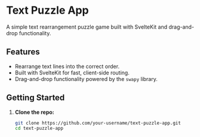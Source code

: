 # Text Puzzle App

A simple text rearrangement puzzle game built with SvelteKit and drag-and-drop functionality.

## Features

- Rearrange text lines into the correct order.
- Built with SvelteKit for fast, client-side routing.
- Drag-and-drop functionality powered by the `swapy` library.

## Getting Started

1. **Clone the repo:**
   ```bash
   git clone https://github.com/your-username/text-puzzle-app.git
   cd text-puzzle-app
   ```
